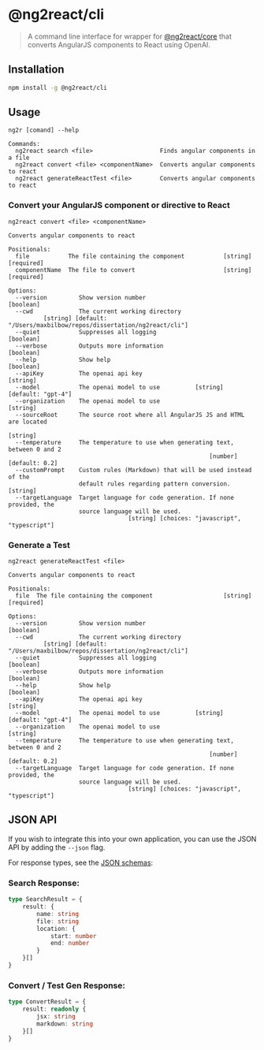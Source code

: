 # @ng2react/cli

> A command line interface for wrapper for [@ng2react/core](https://github.com/ng2react/core) that converts AngularJS components to React using OpenAI.

## Installation

```bash
npm install -g @ng2react/cli
```

## Usage

`ng2r [comand] --help`

```log
Commands:
  ng2react search <file>                   Finds angular components in a file
  ng2react convert <file> <componentName>  Converts angular components to react
  ng2react generateReactTest <file>        Converts angular components to react
```

### Convert your AngularJS component or directive to React

```log
ng2react convert <file> <componentName>

Converts angular components to react

Positionals:
  file           The file containing the component           [string] [required]
  componentName  The file to convert                         [string] [required]

Options:
  --version         Show version number                                [boolean]
  --cwd             The current working directory
          [string] [default: "/Users/maxbilbow/repos/dissertation/ng2react/cli"]
  --quiet           Suppresses all logging                             [boolean]
  --verbose         Outputs more information                           [boolean]
  --help            Show help                                          [boolean]
  --apiKey          The openai api key                                  [string]
  --model           The openai model to use          [string] [default: "gpt-4"]
  --organization    The openai model to use                             [string]
  --sourceRoot      The source root where all AngularJS JS and HTML are located
                                                                        [string]
  --temperature     The temperature to use when generating text, between 0 and 2
                                                         [number] [default: 0.2]
  --customPrompt    Custom rules (Markdown) that will be used instead of the
                    default rules regarding pattern conversion.         [string]
  --targetLanguage  Target language for code generation. If none provided, the
                    source language will be used.
                                  [string] [choices: "javascript", "typescript"]
```

### Generate a Test

```log
ng2react generateReactTest <file>

Converts angular components to react

Positionals:
  file  The file containing the component                    [string] [required]

Options:
  --version         Show version number                                [boolean]
  --cwd             The current working directory
          [string] [default: "/Users/maxbilbow/repos/dissertation/ng2react/cli"]
  --quiet           Suppresses all logging                             [boolean]
  --verbose         Outputs more information                           [boolean]
  --help            Show help                                          [boolean]
  --apiKey          The openai api key                                  [string]
  --model           The openai model to use          [string] [default: "gpt-4"]
  --organization    The openai model to use                             [string]
  --temperature     The temperature to use when generating text, between 0 and 2
                                                         [number] [default: 0.2]
  --targetLanguage  Target language for code generation. If none provided, the
                    source language will be used.
                                  [string] [choices: "javascript", "typescript"]
```

## JSON API

If you wish to integrate this into your own application, you can use the JSON API by adding the `--json` flag.

For response types, see the [JSON schemas](./schemas):

### Search Response:

```typescript
type SearchResult = {
    result: {
        name: string
        file: string
        location: {
            start: number
            end: number
        }
    }[]
}
```

### Convert / Test Gen Response:

```typescript
type ConvertResult = {
    result: readonly {
        jsx: string
        markdown: string
    }[]
}
```
